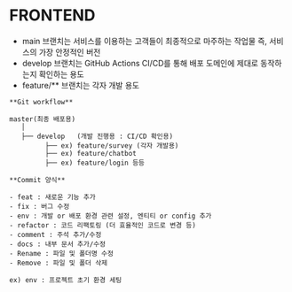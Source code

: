 # FRONTEND

- main 브랜치는 서비스를 이용하는 고객들이 최종적으로 마주하는 작업물 즉, 서비스의 가장 안정적인 버전
- develop 브랜치는 GitHub Actions CI/CD를 통해 배포 도메인에 제대로 동작하는지 확인하는 용도
- feature/** 브랜치는 각자 개발 용도

```
**Git workflow**

master(최종 배포용)
   │
   ├── develop   (개발 진행용 : CI/CD 확인용)
         ├── ex) feature/survey (각자 개발용)
         ├── ex) feature/chatbot
         ├── ex) feature/login 등등

**Commit 양식** 

- feat : 새로운 기능 추가
- fix : 버그 수정
- env : 개발 or 배포 환경 관련 설정, 엔티티 or config 추가
- refactor : 코드 리팩토링 (더 효율적인 코드로 변경 등)
- comment : 주석 추가/수정
- docs : 내부 문서 추가/수정
- Rename : 파일 및 폴더명 수정
- Remove : 파일 및 폴더 삭제

ex) env : 프로젝트 초기 환경 세팅
```
